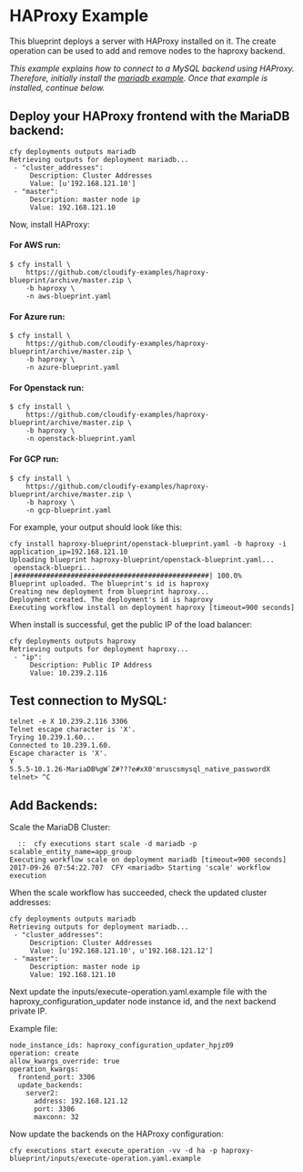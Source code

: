 # HAProxy Example

This blueprint deploys a server with HAProxy installed on it. The create operation can be used to add and remove nodes to the haproxy backend.

_This example explains how to connect to a MySQL backend using HAProxy. Therefore, initially install the [mariadb example](https://github.com/cloudify-examples/mariadb-blueprint). Once that example is installed, continue below._


## Deploy your HAProxy frontend with the MariaDB backend:

```
cfy deployments outputs mariadb
Retrieving outputs for deployment mariadb...
 - "cluster_addresses":
     Description: Cluster Addresses
     Value: [u'192.168.121.10']
 - "master":
     Description: master node ip
     Value: 192.168.121.10
```

Now, install HAProxy:

#### For AWS run:

```shell
$ cfy install \
    https://github.com/cloudify-examples/haproxy-blueprint/archive/master.zip \
    -b haproxy \
    -n aws-blueprint.yaml
```


#### For Azure run:

```shell
$ cfy install \
    https://github.com/cloudify-examples/haproxy-blueprint/archive/master.zip \
    -b haproxy \
    -n azure-blueprint.yaml
```


#### For Openstack run:

```shell
$ cfy install \
    https://github.com/cloudify-examples/haproxy-blueprint/archive/master.zip \
    -b haproxy \
    -n openstack-blueprint.yaml
```

#### For GCP run:

```shell
$ cfy install \
    https://github.com/cloudify-examples/haproxy-blueprint/archive/master.zip \
    -b haproxy \
    -n gcp-blueprint.yaml
```

For example, your output should look like this:

```
cfy install haproxy-blueprint/openstack-blueprint.yaml -b haproxy -i application_ip=192.168.121.10
Uploading blueprint haproxy-blueprint/openstack-blueprint.yaml...
 openstack-bluepri... |################################################| 100.0%
Blueprint uploaded. The blueprint's id is haproxy
Creating new deployment from blueprint haproxy...
Deployment created. The deployment's id is haproxy
Executing workflow install on deployment haproxy [timeout=900 seconds]
```

When install is successful, get the public IP of the load balancer:

```
cfy deployments outputs haproxy
Retrieving outputs for deployment haproxy...
 - "ip":
     Description: Public IP Address
     Value: 10.239.2.116

```

## Test connection to MySQL:

```
telnet -e X 10.239.2.116 3306
Telnet escape character is 'X'.
Trying 10.239.1.60...
Connected to 10.239.1.60.
Escape character is 'X'.
Y
5.5.5-10.1.26-MariaDB%gW`Z#???e#xX0'mruscsmysql_native_passwordX
telnet> ^C
```

## Add Backends:

Scale the MariaDB Cluster:

```
  ::  cfy executions start scale -d mariadb -p scalable_entity_name=app_group
Executing workflow scale on deployment mariadb [timeout=900 seconds]
2017-09-26 07:54:22.707  CFY <mariadb> Starting 'scale' workflow execution
```

When the scale workflow has succeeded, check the updated cluster addresses:

```
cfy deployments outputs mariadb
Retrieving outputs for deployment mariadb...
 - "cluster_addresses":
     Description: Cluster Addresses
     Value: [u'192.168.121.10', u'192.168.121.12']
 - "master":
     Description: master node ip
     Value: 192.168.121.10
```

Next update the inputs/execute-operation.yaml.example file with the haproxy_configuration_updater node instance id, and the next backend private IP.

Example file:
```
node_instance_ids: haproxy_configuration_updater_hpjz09
operation: create
allow_kwargs_override: true
operation_kwargs:
  frontend_port: 3306
  update_backends:
    server2:
      address: 192.168.121.12
      port: 3306
      maxconn: 32

```

Now update the backends on the HAProxy configuration:

```
cfy executions start execute_operation -vv -d ha -p haproxy-blueprint/inputs/execute-operation.yaml.example
```
